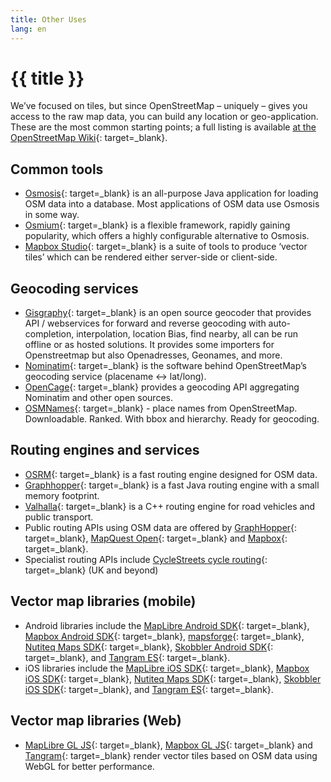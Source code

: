 ```yaml
---
title: Other Uses
lang: en
---
```


# {{ title }}

We’ve focused on tiles, but since OpenStreetMap – uniquely – gives you access to the raw map data, you can build any location or geo-application. These are the most common starting points; a full listing is available [at the OpenStreetMap Wiki](http://wiki.openstreetmap.org/wiki/Frameworks){: target=_blank}.

## Common tools

* [Osmosis](http://wiki.openstreetmap.org/wiki/Osmosis){: target=_blank} is an all-purpose Java application for loading OSM data into a database. Most applications of OSM data use Osmosis in some way.
* [Osmium](http://wiki.openstreetmap.org/wiki/Osmium){: target=_blank} is a flexible framework, rapidly gaining popularity, which offers a highly configurable alternative to Osmosis.
* [Mapbox Studio](https://www.mapbox.com/mapbox-studio/){: target=_blank} is a suite of tools to produce ‘vector tiles’ which can be rendered either server-side or client-side.

## Geocoding services

* [Gisgraphy](https://www.gisgraphy.com){: target=_blank} is an open source geocoder that provides API / webservices for forward and reverse geocoding with auto-completion, interpolation, location Bias, find nearby, all can be run offline or as hosted solutions. It provides some importers for Openstreetmap but also Openadresses, Geonames, and more.
* [Nominatim](https://nominatim.org){: target=_blank} is the software behind OpenStreetMap’s geocoding service (placename ↔ lat/long).
* [OpenCage](https://opencagedata.com/){: target=_blank} provides a geocoding API aggregating Nominatim and other open sources.
* [OSMNames](https://osmnames.org/){: target=_blank} - place names from OpenStreetMap. Downloadable. Ranked. With bbox and hierarchy. Ready for geocoding.

## Routing engines and services

* [OSRM](http://project-osrm.org/){: target=_blank} is a fast routing engine designed for OSM data.
* [Graphhopper](https://github.com/graphhopper/graphhopper/){: target=_blank} is a fast Java routing engine with a small memory footprint.
* [Valhalla](https://valhalla.readthedocs.io/en/latest/){: target=_blank} is a C++ routing engine for road vehicles and public transport.
* Public routing APIs using OSM data are offered by [GraphHopper](https://www.graphhopper.com/products/){: target=_blank}, [MapQuest Open](http://open.mapquestapi.com/directions/){: target=_blank} and [Mapbox](https://www.mapbox.com/directions/){: target=_blank}.
* Specialist routing APIs include [CycleStreets cycle routing](https://www.cyclestreets.net/api/){: target=_blank} (UK and beyond)

## Vector map libraries (mobile)

* Android libraries include the [MapLibre Android SDK](https://maplibre.org/projects/maplibre-native/){: target=_blank}, [Mapbox Android SDK](https://www.mapbox.com/android-sdk/){: target=_blank}, [mapsforge](http://mapsforge.org/){: target=_blank}, [Nutiteq Maps SDK](https://developer.nutiteq.com/){: target=_blank}, [Skobbler Android SDK](http://developer.skobbler.com/){: target=_blank}, and [Tangram ES](https://github.com/tangrams/tangram-es/){: target=_blank}.
* iOS libraries include the [MapLibre iOS SDK](https://maplibre.org/projects/maplibre-native/){: target=_blank}, [Mapbox iOS SDK](https://www.mapbox.com/ios-sdk/){: target=_blank}, [Nutiteq Maps SDK](https://developer.nutiteq.com/){: target=_blank}, [Skobbler iOS SDK](http://developer.skobbler.com/){: target=_blank}, and [Tangram ES](https://github.com/tangrams/tangram-es/){: target=_blank}.

## Vector map libraries (Web)

* [MapLibre GL JS](https://maplibre.org/projects/maplibre-gl-js/){: target=_blank}, [Mapbox GL JS](https://www.mapbox.com/mapbox-gl-js/){: target=_blank} and [Tangram](http://tangrams.github.io/tangram/){: target=_blank} render vector tiles based on OSM data using WebGL for better performance.
